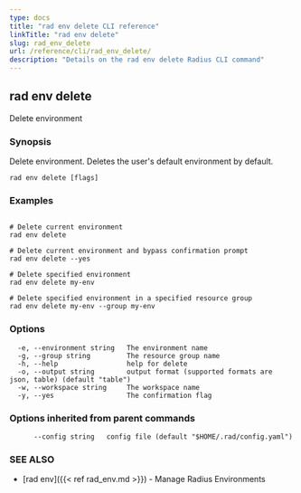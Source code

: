 ```yaml
---
type: docs
title: "rad env delete CLI reference"
linkTitle: "rad env delete"
slug: rad_env_delete
url: /reference/cli/rad_env_delete/
description: "Details on the rad env delete Radius CLI command"
---
```

## rad env delete

Delete environment

### Synopsis

Delete environment. Deletes the user's default environment by default.

```
rad env delete [flags]
```

### Examples

```

# Delete current environment
rad env delete

# Delete current environment and bypass confirmation prompt
rad env delete --yes

# Delete specified environment
rad env delete my-env

# Delete specified environment in a specified resource group
rad env delete my-env --group my-env

```

### Options

```
  -e, --environment string   The environment name
  -g, --group string         The resource group name
  -h, --help                 help for delete
  -o, --output string        output format (supported formats are json, table) (default "table")
  -w, --workspace string     The workspace name
  -y, --yes                  The confirmation flag
```

### Options inherited from parent commands

```
      --config string   config file (default "$HOME/.rad/config.yaml")
```

### SEE ALSO

* [rad env]({{< ref rad_env.md >}}) - Manage Radius Environments

